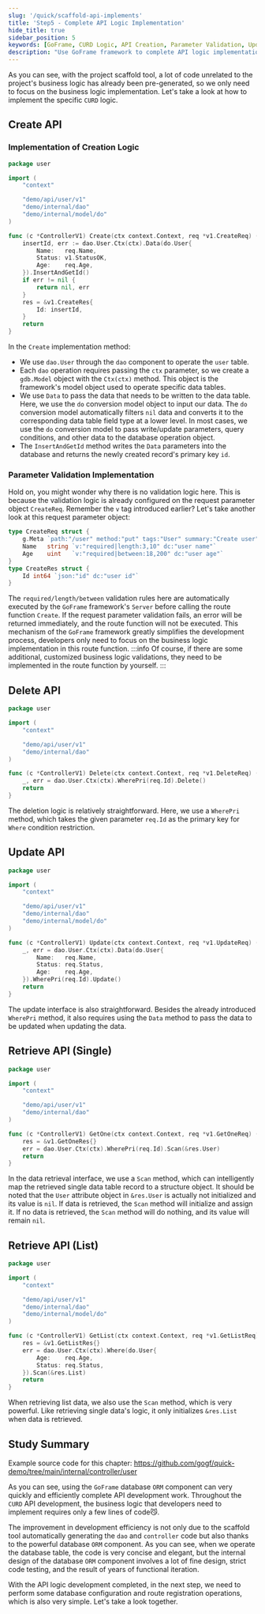 ```yaml
---
slug: '/quick/scaffold-api-implements'
title: 'Step5 - Complete API Logic Implementation'
hide_title: true
sidebar_position: 5
keywords: [GoFrame, CURD Logic, API Creation, Parameter Validation, Update API, Delete API, Retrieve API, Database Operations, Scaffold Tool, Business Logic Implementation]
description: "Use GoFrame framework to complete API logic implementation. By using the project scaffolding, pre-generate code unrelated to project business logic and focus on business logic implementation. The specific implementation process of CURD operations, including creation, update, deletion, and retrieval of APIs, is introduced. It elaborates on parameter validation, form data insertion and update, intelligent data mapping, validation mechanism, and efficiently utilizing GoFrame framework functionalities during data operations."
---
```


As you can see, with the project scaffold tool, a lot of code unrelated to the project's business logic has already been pre-generated, so we only need to focus on the business logic implementation. Let's take a look at how to implement the specific `CURD` logic.

## Create API

### Implementation of Creation Logic
```go title="internal/controller/user/user_v1_create.go"
package user

import (
    "context"

    "demo/api/user/v1"
    "demo/internal/dao"
    "demo/internal/model/do"
)

func (c *ControllerV1) Create(ctx context.Context, req *v1.CreateReq) (res *v1.CreateRes, err error) {
    insertId, err := dao.User.Ctx(ctx).Data(do.User{
        Name:   req.Name,
        Status: v1.StatusOK,
        Age:    req.Age,
    }).InsertAndGetId()
    if err != nil {
        return nil, err
    }
    res = &v1.CreateRes{
        Id: insertId,
    }
    return
}
```
In the `Create` implementation method:
- We use `dao.User` through the `dao` component to operate the `user` table.
- Each `dao` operation requires passing the `ctx` parameter, so we create a `gdb.Model` object with the `Ctx(ctx)` method. This object is the framework's model object used to operate specific data tables.
- We use `Data` to pass the data that needs to be written to the data table. Here, we use the `do` conversion model object to input our data. The `do` conversion model automatically filters `nil` data and converts it to the corresponding data table field type at a lower level. In most cases, we use the `do` conversion model to pass write/update parameters, query conditions, and other data to the database operation object.
- The `InsertAndGetId` method writes the `Data` parameters into the database and returns the newly created record's primary key `id`.

### Parameter Validation Implementation

Hold on, you might wonder why there is no validation logic here. This is because the validation logic is already configured on the request parameter object `CreateReq`. Remember the `v` tag introduced earlier? Let's take another look at this request parameter object:
```go title="api/user/v1/user.go"
type CreateReq struct {
    g.Meta `path:"/user" method:"put" tags:"User" summary:"Create user"`
    Name   string `v:"required|length:3,10" dc:"user name"`
    Age    uint   `v:"required|between:18,200" dc:"user age"`
}
type CreateRes struct {
    Id int64 `json:"id" dc:"user id"`
}
```
The `required/length/between` validation rules here are automatically executed by the `GoFrame` framework's `Server` before calling the route function `Create`.
If the request parameter validation fails, an error will be returned immediately, and the route function will not be executed. This mechanism of the `GoFrame` framework greatly simplifies the development process,
developers only need to focus on the business logic implementation in this route function.
:::info
Of course, if there are some additional, customized business logic validations, they need to be implemented in the route function by yourself.
:::
## Delete API

```go title="internal/controller/user/user_v1_delete.go"
package user

import (
    "context"

    "demo/api/user/v1"
    "demo/internal/dao"
)

func (c *ControllerV1) Delete(ctx context.Context, req *v1.DeleteReq) (res *v1.DeleteRes, err error) {
    _, err = dao.User.Ctx(ctx).WherePri(req.Id).Delete()
    return
}
```
The deletion logic is relatively straightforward. Here, we use a `WherePri` method, which takes the given parameter `req.Id` as the primary key for `Where` condition restriction.

## Update API

```go title="internal/controller/user/user_v1_update.go"
package user

import (
    "context"

    "demo/api/user/v1"
    "demo/internal/dao"
    "demo/internal/model/do"
)

func (c *ControllerV1) Update(ctx context.Context, req *v1.UpdateReq) (res *v1.UpdateRes, err error) {
    _, err = dao.User.Ctx(ctx).Data(do.User{
        Name:   req.Name,
        Status: req.Status,
        Age:    req.Age,
    }).WherePri(req.Id).Update()
    return
}
```
The update interface is also straightforward. Besides the already introduced `WherePri` method, it also requires using the `Data` method to pass the data to be updated when updating the data.

## Retrieve API (Single)

```go title="internal/controller/user/user_v1_get_one.go"
package user

import (
    "context"

    "demo/api/user/v1"
    "demo/internal/dao"
)

func (c *ControllerV1) GetOne(ctx context.Context, req *v1.GetOneReq) (res *v1.GetOneRes, err error) {
    res = &v1.GetOneRes{}
    err = dao.User.Ctx(ctx).WherePri(req.Id).Scan(&res.User)
    return
}
```
In the data retrieval interface, we use a `Scan` method, which can intelligently map the retrieved single data table record to a structure object. It should be noted that the `User` attribute object in `&res.User` is actually not initialized and its value is `nil`. If data is retrieved, the `Scan` method will initialize and assign it. If no data is retrieved, the `Scan` method will do nothing, and its value will remain `nil`.

## Retrieve API (List)

```go title="internal/controller/user/user_v1_get_list.go"
package user

import (
    "context"

    "demo/api/user/v1"
    "demo/internal/dao"
    "demo/internal/model/do"
)

func (c *ControllerV1) GetList(ctx context.Context, req *v1.GetListReq) (res *v1.GetListRes, err error) {
    res = &v1.GetListRes{}
    err = dao.User.Ctx(ctx).Where(do.User{
        Age:    req.Age,
        Status: req.Status,
    }).Scan(&res.List)
    return
}
```
When retrieving list data, we also use the `Scan` method, which is very powerful. Like retrieving single data's logic, it only initializes `&res.List` when data is retrieved.

## Study Summary

Example source code for this chapter: https://github.com/gogf/quick-demo/tree/main/internal/controller/user

As you can see, using the `GoFrame` database `ORM` component can very quickly and efficiently complete API development work. Throughout the `CURD` API development, the business logic that developers need to implement requires only a few lines of code😼.

The improvement in development efficiency is not only due to the scaffold tool automatically generating the `dao` and `controller` code but also thanks to the powerful database `ORM` component. As you can see, when we operate the database table, the code is very concise and elegant, but the internal design of the database `ORM` component involves a lot of fine design, strict code testing, and the result of years of functional iteration.

With the API logic development completed, in the next step, we need to perform some database configuration and route registration operations, which is also very simple. Let's take a look together.